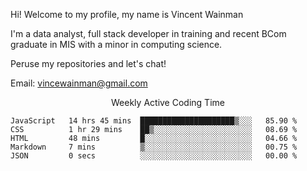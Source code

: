 Hi! Welcome to my profile, my name is Vincent Wainman

I'm a data analyst, full stack developer in training and recent BCom graduate in MIS with a minor in computing science. 

Peruse my repositories and let's chat!

Email: vincewainman@gmail.com

<p align="center"> Weekly Active Coding Time </p>
<!--START_SECTION:waka-->

```text
JavaScript   14 hrs 45 mins  █████████████████████▒░░░   85.90 %
CSS          1 hr 29 mins    ██▒░░░░░░░░░░░░░░░░░░░░░░   08.69 %
HTML         48 mins         █░░░░░░░░░░░░░░░░░░░░░░░░   04.66 %
Markdown     7 mins          ▒░░░░░░░░░░░░░░░░░░░░░░░░   00.75 %
JSON         0 secs          ░░░░░░░░░░░░░░░░░░░░░░░░░   00.00 %
```

<!--END_SECTION:waka-->
